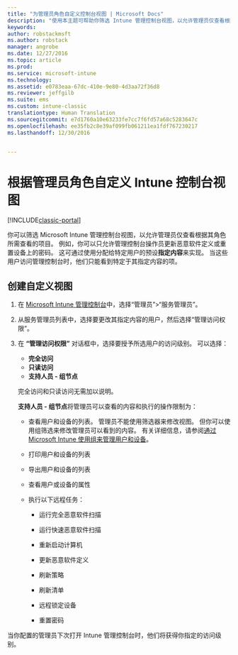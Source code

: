 ```yaml
---
title: "为管理员角色自定义控制台视图 | Microsoft Docs"
description: "使用本主题可帮助你筛选 Intune 管理控制台视图，以允许管理员仅查看根据其角色所需查看的项目。"
keywords: 
author: robstackmsft
ms.author: robstack
manager: angrobe
ms.date: 12/27/2016
ms.topic: article
ms.prod: 
ms.service: microsoft-intune
ms.technology: 
ms.assetid: e0783eaa-67dc-410e-9e80-4d3aa72f36d8
ms.reviewer: jeffgilb
ms.suite: ems
ms.custom: intune-classic
translationtype: Human Translation
ms.sourcegitcommit: e7d1760a10e63233fe7cc7f6fd57a68c5283647c
ms.openlocfilehash: ee35fb2c8e39af099fb061211ea1fdf767230217
ms.lasthandoff: 12/30/2016


---
```


# <a name="customize-intune-console-views-according-to-admin-roles"></a>根据管理员角色自定义 Intune 控制台视图

[!INCLUDE[classic-portal](../includes/classic-portal.md)]

你可以筛选 Microsoft Intune 管理控制台视图，以允许管理员仅查看根据其角色所需查看的项目。 例如，你可以只允许管理控制台操作员更新恶意软件定义或重置设备上的密码。 这可通过使用分配给特定用户的预设**指定内容**来实现。 当这些用户访问管理控制台时，他们只能看到特定于其指定内容的项。

## <a name="to-create-a-custom-view"></a>创建自定义视图

1.  在 [Microsoft Intune 管理控制台](https://manage.microsoft.com)中，选择“管理员”&gt;“服务管理员”。

2.  从服务管理员列表中，选择要更改其指定内容的用户，然后选择“管理访问权限”。

3.  在 **“管理访问权限”** 对话框中，选择要授予所选用户的访问级别。 可以选择：

    -   **完全访问**
    -   **只读访问**
    -   **支持人员 - 组节点**

    完全访问和只读访问无需加以说明。 <!--- **Helpdesk - Groups Node** allows users to choose from one of the following designations that provide custom levels of access to the Intune admin console:--->

    **支持人员 - 组节点**将管理员可以查看的内容和执行的操作限制为：

    -   查看用户和设备的列表。 管理员不能使用筛选器来修改视图。 但你可以使用组筛选来修改管理员可以看到的内容。 有关详细信息，请参阅[通过 Microsoft Intune 使用组来管理用户和设备](use-groups-to-manage-users-and-devices-with-microsoft-intune.md)。

    -   打印用户和设备的列表

    -   导出用户和设备的列表

    -   查看用户或设备的属性

    -   执行以下远程任务：

        -   运行完全恶意软件扫描

        -   运行快速恶意软件扫描

        -   重新启动计算机

        -   更新恶意软件定义

        -   刷新策略

        -   刷新清单

        -   远程锁定设备

        -   重置密码

当你配置的管理员下次打开 Intune 管理控制台时，他们将获得你指定的访问级别。

